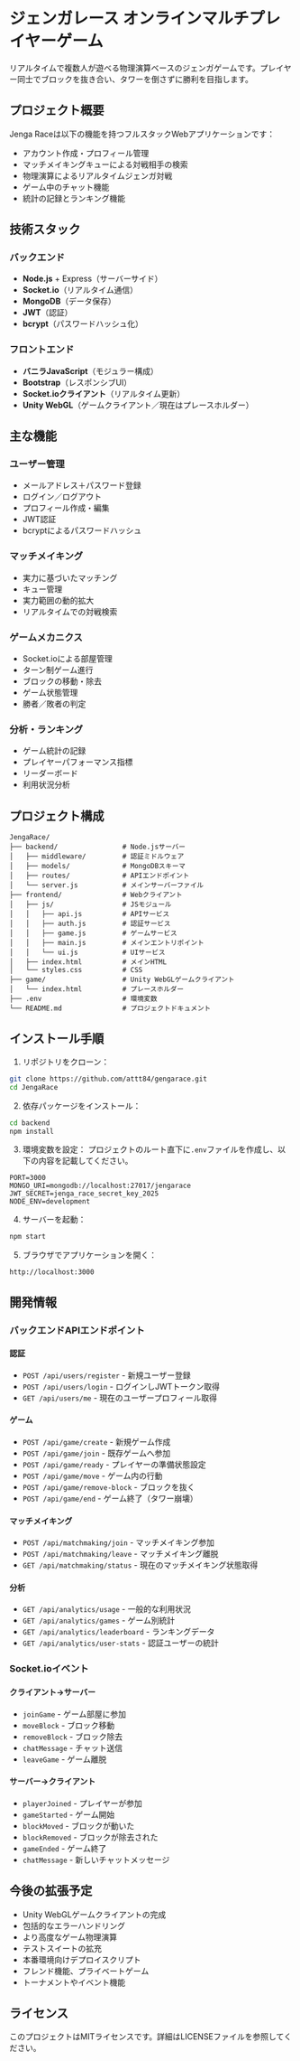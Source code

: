 # ジェンガレース オンラインマルチプレイヤーゲーム

リアルタイムで複数人が遊べる物理演算ベースのジェンガゲームです。プレイヤー同士でブロックを抜き合い、タワーを倒さずに勝利を目指します。

## プロジェクト概要

Jenga Raceは以下の機能を持つフルスタックWebアプリケーションです：
- アカウント作成・プロフィール管理
- マッチメイキングキューによる対戦相手の検索
- 物理演算によるリアルタイムジェンガ対戦
- ゲーム中のチャット機能
- 統計の記録とランキング機能

## 技術スタック

### バックエンド
- **Node.js** + Express（サーバーサイド）
- **Socket.io**（リアルタイム通信）
- **MongoDB**（データ保存）
- **JWT**（認証）
- **bcrypt**（パスワードハッシュ化）

### フロントエンド
- **バニラJavaScript**（モジュラー構成）
- **Bootstrap**（レスポンシブUI）
- **Socket.ioクライアント**（リアルタイム更新）
- **Unity WebGL**（ゲームクライアント／現在はプレースホルダー）

## 主な機能

### ユーザー管理
- メールアドレス＋パスワード登録
- ログイン／ログアウト
- プロフィール作成・編集
- JWT認証
- bcryptによるパスワードハッシュ

### マッチメイキング
- 実力に基づいたマッチング
- キュー管理
- 実力範囲の動的拡大
- リアルタイムでの対戦検索

### ゲームメカニクス
- Socket.ioによる部屋管理
- ターン制ゲーム進行
- ブロックの移動・除去
- ゲーム状態管理
- 勝者／敗者の判定

### 分析・ランキング
- ゲーム統計の記録
- プレイヤーパフォーマンス指標
- リーダーボード
- 利用状況分析

## プロジェクト構成

```
JengaRace/
├── backend/                # Node.jsサーバー
│   ├── middleware/         # 認証ミドルウェア
│   ├── models/             # MongoDBスキーマ
│   ├── routes/             # APIエンドポイント
│   └── server.js           # メインサーバーファイル
├── frontend/               # Webクライアント
│   ├── js/                 # JSモジュール
│   │   ├── api.js          # APIサービス
│   │   ├── auth.js         # 認証サービス
│   │   ├── game.js         # ゲームサービス
│   │   ├── main.js         # メインエントリポイント
│   │   └── ui.js           # UIサービス
│   ├── index.html          # メインHTML
│   └── styles.css          # CSS
├── game/                   # Unity WebGLゲームクライアント
│   └── index.html          # プレースホルダー
├── .env                    # 環境変数
└── README.md               # プロジェクトドキュメント
```

## インストール手順

1. リポジトリをクローン：
```bash
git clone https://github.com/attt84/gengarace.git
cd JengaRace
```

2. 依存パッケージをインストール：
```bash
cd backend
npm install
```

3. 環境変数を設定：
プロジェクトのルート直下に`.env`ファイルを作成し、以下の内容を記載してください。
```
PORT=3000
MONGO_URI=mongodb://localhost:27017/jengarace
JWT_SECRET=jenga_race_secret_key_2025
NODE_ENV=development
```

4. サーバーを起動：
```bash
npm start
```

5. ブラウザでアプリケーションを開く：
```
http://localhost:3000
```

## 開発情報

### バックエンドAPIエンドポイント

#### 認証
- `POST /api/users/register` - 新規ユーザー登録
- `POST /api/users/login` - ログインしJWTトークン取得
- `GET /api/users/me` - 現在のユーザープロフィール取得

#### ゲーム
- `POST /api/game/create` - 新規ゲーム作成
- `POST /api/game/join` - 既存ゲームへ参加
- `POST /api/game/ready` - プレイヤーの準備状態設定
- `POST /api/game/move` - ゲーム内の行動
- `POST /api/game/remove-block` - ブロックを抜く
- `POST /api/game/end` - ゲーム終了（タワー崩壊）

#### マッチメイキング
- `POST /api/matchmaking/join` - マッチメイキング参加
- `POST /api/matchmaking/leave` - マッチメイキング離脱
- `GET /api/matchmaking/status` - 現在のマッチメイキング状態取得

#### 分析
- `GET /api/analytics/usage` - 一般的な利用状況
- `GET /api/analytics/games` - ゲーム別統計
- `GET /api/analytics/leaderboard` - ランキングデータ
- `GET /api/analytics/user-stats` - 認証ユーザーの統計

### Socket.ioイベント

#### クライアント→サーバー
- `joinGame` - ゲーム部屋に参加
- `moveBlock` - ブロック移動
- `removeBlock` - ブロック除去
- `chatMessage` - チャット送信
- `leaveGame` - ゲーム離脱

#### サーバー→クライアント
- `playerJoined` - プレイヤーが参加
- `gameStarted` - ゲーム開始
- `blockMoved` - ブロックが動いた
- `blockRemoved` - ブロックが除去された
- `gameEnded` - ゲーム終了
- `chatMessage` - 新しいチャットメッセージ

## 今後の拡張予定

- Unity WebGLゲームクライアントの完成
- 包括的なエラーハンドリング
- より高度なゲーム物理演算
- テストスイートの拡充
- 本番環境向けデプロイスクリプト
- フレンド機能、プライベートゲーム
- トーナメントやイベント機能

## ライセンス

このプロジェクトはMITライセンスです。詳細はLICENSEファイルを参照してください。

